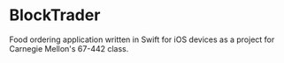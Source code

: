 # BlockTrader

Food ordering application written in Swift for iOS devices as a project for Carnegie Mellon's 67-442 class.
